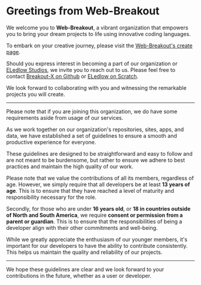 # Greetings from Web-Breakout

We welcome you to **Web-Breakout**, a vibrant organization that empowers you to bring your dream projects to life using innovative coding languages.

To embark on your creative journey, please visit the [Web-Breakout's create page](https://web-breakout.github.io/create).

Should you express interest in becoming a part of our organization or [ELedlow Studios](https://github.com/ELedlowStudios), we invite you to reach out to us. Please feel free to contact [Breakout-X on Github](https://github.com/Breakout-X/) or [ELedlow on Scratch](https://scratch.mit.edu/users/ELedlow/).

We look forward to collaborating with you and witnessing the remarkable projects you will create.

-------
Please note that if you are joining this organization, we do have some requirements aside from usage of our services.

As we work together on our organization's repositories, sites, apps, and data, we have established a set of guidelines to ensure a smooth and productive experience for everyone.

These guidelines are designed to be straightforward and easy to follow and are not meant to be burdensome, but rather to ensure we adhere to best practices and maintain the high quality of our work.

Please note that we value the contributions of all its members, regardless of age. However, we simply require that all developers be at least **13 years of age**. This is to ensure that they have reached a level of maturity and responsibility necessary for the role.

Secondly, for those who are under **16 years old**, or **18 in countries outside of North and South America**, we require **consent or permission from a parent or guardian**. This is to ensure that the responsibilities of being a developer align with their other commitments and well-being.

While we greatly appreciate the enthusiasm of our younger members, it's important for our developers to have the ability to contribute consistently. This helps us maintain the quality and reliability of our projects.

-------
We hope these guidelines are clear and we look forward to your contributions in the future, whether as a user or developer.
